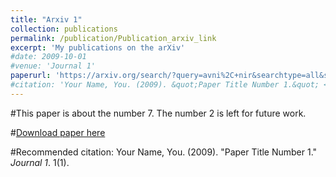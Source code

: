 ```yaml
---
title: "Arxiv 1"
collection: publications
permalink: /publication/Publication_arxiv_link
excerpt: 'My publications on the arXiv'
#date: 2009-10-01
#venue: 'Journal 1'
paperurl: 'https://arxiv.org/search/?query=avni%2C+nir&searchtype=all&source=header'
#citation: 'Your Name, You. (2009). &quot;Paper Title Number 1.&quot; <i>Journal 1</i>. 1(1).'
---
```

#This paper is about the number 7. The number 2 is left for future work.

#[Download paper here](http://academicpages.github.io/files/paper1.pdf)

#Recommended citation: Your Name, You. (2009). "Paper Title Number 1." <i>Journal 1</i>. 1(1).
